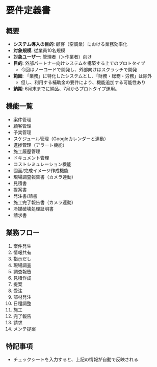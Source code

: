 # 要件定義書

## 概要
- **システム導入の目的**: 顧客（空調業）における業務効率化
- **対象規模**: 従業員10名規模
- **対象ユーザー**: 管理者（＞作業者）向け
- **目的**: 外部パートナー向けシステムを構築する上でのプロトタイプ
  - 今回はノーコードで開発し、外部向けはスクラッチで開発
- **範囲**: 「業務」に特化したシステムとし、「財務・総務・労務」は除外
  - 但し、利用する補助金の要件により、機能追加する可能性あり
- **納期**: 6月末までに納品、7月からプロトタイプ運用。

## 機能一覧
- 案件管理
- 顧客管理
- 予実管理
- スケジュール管理（Googleカレンダーと連動）
- 進捗管理（アラート機能）
- 施工履歴管理
- ドキュメント管理
- コストシミュレーション機能
- 図面/完成イメージ作成機能
- 現場調査報告書（カメラ連動）
- 見積書
- 提案書
- 発注書/請書
- 施工完了報告書（カメラ連動）
- 冷媒破壊処理証明書
- 請求書

## 業務フロー
1. 案件発生
2. 情報共有
3. 指示だし
4. 現場調査
5. 調査報告
6. 見積作成
7. 提案
8. 受注
9. 部材発注
10. 日程調整
11. 施工
12. 完了報告
13. 請求
14. メンテ提案

## 特記事項
- チェックシートを入力すると、上記の情報が自動で反映される